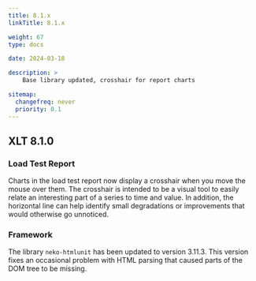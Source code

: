 ```yaml
---
title: 8.1.x
linkTitle: 8.1.x

weight: 67
type: docs

date: 2024-03-18

description: >
    Base library updated, crosshair for report charts

sitemap:
  changefreq: never
  priority: 0.1
---
```


## XLT 8.1.0

### Load Test Report

Charts in the load test report now display a crosshair when you move the mouse over them. The crosshair is intended to be a visual tool to easily relate an interesting part of a series to time and value. In addition, the horizontal line can help identify small degradations or improvements that would otherwise go unnoticed.

### Framework

The library `neko-htmlunit` has been updated to version 3.11.3. This version fixes an occasional problem with HTML parsing that caused parts of the DOM tree to be missing.

